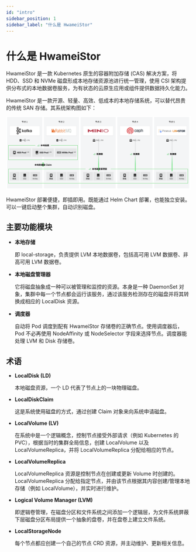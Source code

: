 ```yaml
---
id: "intro"
sidebar_position: 1
sidebar_label: "什么是 HwameiStor"
---
```


# 什么是 HwameiStor

HwameiStor 是一款 Kubernetes 原生的容器附加存储 (CAS) 解决方案，将 HDD、SSD 和 NVMe 磁盘形成本地存储资源池进行统一管理，使用 CSI 架构提供分布式的本地数据卷服务，为有状态的云原生应用或组件提供数据持久化能力。

HwameiStor 是一款开源、轻量、高效、低成本的本地存储系统，可以替代昂贵的传统 SAN 存储。其系统架构图如下：

![系统架构图](images/architecture.png)

HwameiStor 部署便捷，即插即用。既能通过 Helm Chart 部署，也能独立安装。可以一键启动整个集群，自动识别磁盘。

## 主要功能模块

- **本地存储**

  即 local-storage，负责提供 LVM 本地数据卷，包括高可用 LVM 数据卷、非高可用 LVM 数据卷。

- **本地磁盘管理器**

  它将磁盘抽象成一种可以被管理和监控的资源。本身是一种 DaemonSet 对象，集群中每一个节点都会运行该服务，通过该服务检测存在的磁盘并将其转换成相应的 LocalDisk 资源。

- **调度器**

  自动将 Pod 调度到配有 HwameiStor 存储卷的正确节点。使用调度器后，Pod 不必再使用 NodeAffinity 或 NodeSelector 字段来选择节点。调度器能处理 LVM 和 Disk 存储卷。

## 术语

- **LocalDisk (LD)**

  本地磁盘资源，一个 LD 代表了节点上的一块物理磁盘。

- **LocalDiskClaim**

  这是系统使用磁盘的方式，通过创建 Claim 对象来向系统申请磁盘。

- **LocalVolume (LV)**

  在系统中是一个逻辑概念，控制节点接受外部请求（例如 Kubernetes 的 PVC），根据当时的集群全局信息，创建 LocalVolume 以及LocalVolumeReplica，并将 LocalVolumeReplica 分配给相应的节点。

- **LocalVolumeReplica**

  LocalVolumeReplica 资源是控制节点在创建或更新 Volume 时创建的。LocalVolumeReplica 分配给指定节点，并由该节点根据其内容创建/管理本地存储（例如 LocalVolume），并实时进行维护。

- **Logical Volume Manager (LVM)**

  即逻辑卷管理，在磁盘分区和文件系统之间添加一个逻辑层，为文件系统屏蔽下层磁盘分区布局提供一个抽象的盘卷，并在盘卷上建立文件系统。

- **LocalStorageNode** 

  每个节点都应创建一个自己的节点 CRD 资源，并主动维护、更新相关信息。

